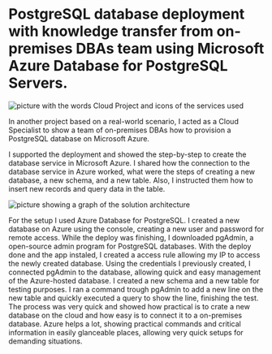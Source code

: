 # PostgreSQL database deployment with knowledge transfer from on-premises DBAs team using Microsoft Azure Database for PostgreSQL Servers.

![picture with the words Cloud Project and icons of the services used](https://miro.medium.com/v2/resize:fit:720/format:webp/0*HDCNqBpELpXMNMv5.jpg)

In another project based on a real-world scenario, I acted as a Cloud Specialist to show a team of on-premises DBAs how to provision a PostgreSQL database on Microsoft Azure.

I supported the deployment and showed the step-by-step to create the database service in Microsoft Azure. I shared how the connection to the database service in Azure worked,
what were the steps of creating a new database, a new schema, and a new table. Also, I instructed them how to insert new records and query data in the table.

![picture showing a graph of the solution architecture](https://miro.medium.com/v2/resize:fit:720/format:webp/0*pNreSKs_q2pMt6tM.jpg)

For the setup I used Azure Database for PostgreSQL. I created a new database on Azure using the console, creating a new user and password for remote access.
While the deploy was finishing, I downloaded pgAdmin, a open-source admin program for PostgreSQL databases. With the deploy done and the app instaled, I created a
access rule allowing my IP to access the newly created database. Using the credentials I previously created, I connected pgAdmin to the database, allowing quick and easy
management of the Azure-hosted database. I created a new schema and a new table for testing purposes. I ran a command trough pgAdmin to add a new line on the new table
and quickly executed a query to show the line, finishing the test. The process was very quick and showed how practical is to crate a new database on the cloud and how 
easy is to connect it to a on-premises database. Azure helps a lot, showing practical commands and critical information in easily glanceable places, allowing very
quick setups for demanding situations.
